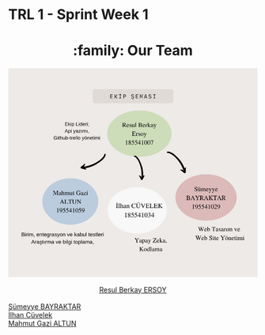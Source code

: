 # TRL 1 - Sprint Week 1


<h1 align="center">:family: Our Team</h1>
<p align="center">
<img src="https://github.com/berkayersoyy/MarbleRecognition/blob/main/TRL-1/Team-Diagram.jpeg"/>
</p>
<div align="center"><a href="https://github.com/berkayersoyy">Resul Berkay ERSOY</a></div></br>
<a href="https://github.com/smybayrktr">Sümeyye BAYRAKTAR</a></br>
<a href="https://github.com/ilhancuvelek">İlhan Cüvelek</a></br>
<a href="https://github.com/mahmutgazialtun">Mahmut Gazi ALTUN</a></br>
